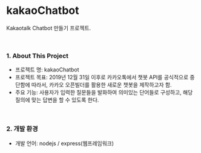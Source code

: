 # kakaoChatbot
Kakaotalk Chatbot 만들기 프로젝트. 

<br/>

### 1. About This Project

- 프로젝트 명: kakaoChatbot
- 프로젝트 목표: 2019년 12월 31일 이후로 카카오톡에서 챗봇 API를 공식적으로 중단함에 따라서, 카카오 오픈빌더를 활용한 새로운 챗봇을 제작하고자 함.
- 주요 기능: 사용자가 입력한 질문들을 발화하여 의미있는 단어들로 구성하고, 해당 질의에 맞는 답변을 할 수 있도록 한다.

<br/>

### 2. 개발 환경

- 개발 언어: nodejs / express(웹프레임워크)





